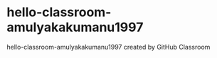 # hello-classroom-amulyakakumanu1997
hello-classroom-amulyakakumanu1997 created by GitHub Classroom

